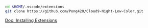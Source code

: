 
```bash
cd $HOME/.vscode/extensions
git clone https://github.com/Pong420/Cloud9-Night-Low-Color.git
```

[Doc: Installing Extensions](https://vscode-docs.readthedocs.io/en/stable/extensions/install-extension/)